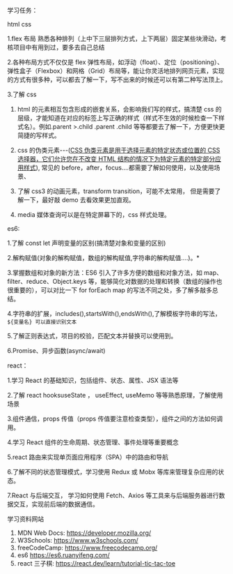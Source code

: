 学习任务：

html css

1.flex 布局 熟悉各种排列（上中下三层排列方式，上下两层）固定某些块滑动，考核项目中有用到过，要多去自己总结

2.各种布局方式不仅仅是 flex 弹性布局，如浮动（float）、定位（positioning）、弹性盒子（Flexbox）和网格（Grid）布局等，能让你灵活地排列网页元素，实现的方式有很多种，可以都去了解一下，写不出来的时候还可以有第二种写法顶上。

3.了解 css

1. html 的元素相互包含形成的嵌套关系，会影响我们写的样式，搞清楚 css 的层级，才能知道在对应的标签上写正确的样式（样式不生效的时候检查一下样式名）。例如.parent >.child .parent .child 等等都要去了解一下，方便更快更简捷的写样式。

2. css 的伪类元素---(<u>CSS 伪类元素是用于选择元素的特定状态或位置的 CSS 选择器，它们允许您在不改变 HTML 结构的情况下为特定元素的特定部分应用样式</u>), 常见的 before，after，focus....都需要了解如何使用，以及使用场景、

3. 了解 css3 的动画元素，transform transition，可能不太常用， 但是需要了解一下，最好敲 demo 去看效果更加直观。

4. media 媒体查询可以是在特定屏幕下的，css 样式处理。

es6:

1.了解 const let 声明变量的区别(搞清楚对象和变量的区别)

2.解构赋值(对象的解构赋值，数组的解构赋值,字符串的解构赋值....)。\*

3.掌握数组和对象的新方法：ES6 引入了许多方便的数组和对象方法，如 map、filter、reduce、Object.keys 等，能够简化对数据的处理和转换（数组的操作也很重要的），可以对比一下 for forEach map 的写法不同之处，多了解多敲多总结。

4.字符串的扩展，includes(),startsWith(),endsWith(),了解模板字符串的写法，`${变量名} 可以直接识别文本`

5.了解正则表达式，项目的校验，匹配文本并替换可以使用到。

6.Promise、异步函数(async/await)

react：

1.学习 React 的基础知识，包括组件、状态、属性、JSX 语法等

2.了解 react hooksuseState ， useEffect, useMemo 等等熟悉原理，了解使用场景

3.组件通信，props 传值（props 传值要注意检查类型），组件之间的方法如何调用。

4.学习 React 组件的生命周期、状态管理、事件处理等重要概念

5.react 路由来实现单页面应用程序（SPA）中的路由和导航

6.了解不同的状态管理模式，学习使用 Redux 或 Mobx 等库来管理复杂应用的状态。

7.React 与后端交互， 学习如何使用 Fetch、Axios 等工具来与后端服务器进行数据交互，实现前后端的数据通信。

学习资料网站

1. MDN Web Docs: https://developer.mozilla.org/
2. W3Schools: https://www.w3schools.com/
3. freeCodeCamp: https://www.freecodecamp.org/
4. es6 https://es6.ruanyifeng.com/
5. react 三子棋: https://react.dev/learn/tutorial-tic-tac-toe
